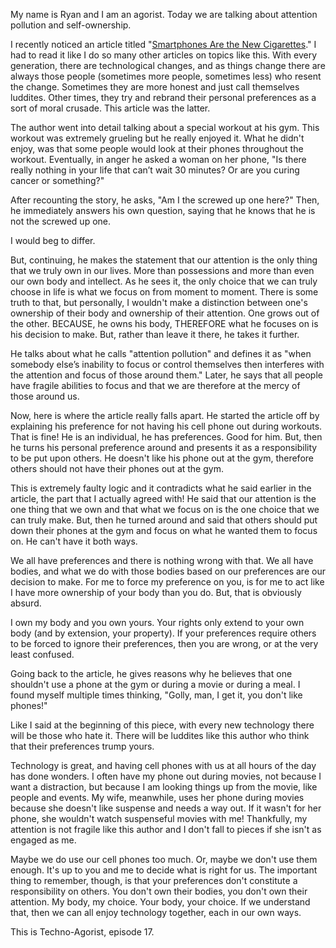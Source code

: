 My name is Ryan and I am an agorist. Today we are talking about attention pollution and self-ownership.

I recently noticed an article titled "[Smartphones Are the New Cigarettes](https://getpocket.com/explore/item/smartphones-are-the-new-cigarettes?utm_source=pocket-newtab)." I had to read it like I do so many other articles on topics like this. With every generation, there are technological changes, and as things change there are always those people (sometimes more people, sometimes less) who resent the change. Sometimes they are more honest and just call themselves luddites. Other times, they try and rebrand their personal preferences as a sort of moral crusade. This article was the latter.

The author went into detail talking about a special workout at his gym. This workout was extremely grueling but he really enjoyed it. What he didn't enjoy, was that some people would look at their phones throughout the workout. Eventually, in anger he asked a woman on her phone, "Is there really nothing in your life that can’t wait 30 minutes? Or are you curing cancer or something?"

After recounting the story, he asks, "Am I the screwed up one here?" Then, he immediately answers his own question, saying that he knows that he is not the screwed up one.

I would beg to differ.

But, continuing, he makes the statement that our attention is the only thing that we truly own in our lives. More than possessions and more than even our own body and intellect. As he sees it, the only choice that we can truly choose in life is what we focus on from moment to moment. There is some truth to that, but personally, I wouldn't make a distinction between one's ownership of their body and ownership of their attention. One grows out of the other. BECAUSE, he owns his body, THEREFORE what he focuses on is his decision to make. But, rather than leave it there, he takes it further.

He talks about what he calls "attention pollution" and defines it as "when somebody else’s inability to focus or control themselves then interferes with the attention and focus of those around them." Later, he says that all people have fragile abilities to focus and that we are therefore at the mercy of those around us.

Now, here is where the article really falls apart. He started the article off by explaining his preference for not having his cell phone out during workouts. That is fine! He is an individual, he has preferences. Good for him. But, then he turns his personal preference around and presents it as a responsibility to be put upon others. He doesn't like his phone out at the gym, therefore others should not have their phones out at the gym.

This is extremely faulty logic and it contradicts what he said earlier in the article, the part that I actually agreed with! He said that our attention is the one thing that we own and that what we focus on is the one choice that we can truly make. But, then he turned around and said that others should put down their phones at the gym and focus on what he wanted them to focus on. He can't have it both ways.

We all have preferences and there is nothing wrong with that. We all have bodies, and what we do with those bodies based on our preferences are our decision to make. For me to force my preference on you, is for me to act like I have more ownership of your body than you do. But, that is obviously absurd.

I own my body and you own yours. Your rights only extend to your own body (and by extension, your property). If your preferences require others to be forced to ignore their preferences, then you are wrong, or at the very least confused.

Going back to the article, he gives reasons why he believes that one shouldn't use a phone at the gym or during a movie or during a meal. I found myself multiple times thinking, "Golly, man, I get it, you don't like phones!"

Like I said at the beginning of this piece, with every new technology there will be those who hate it. There will be luddites like this author who think that their preferences trump yours.

Technology is great, and having cell phones with us at all hours of the day has done wonders. I often have my phone out during movies, not because I want a distraction, but because I am looking things up from the movie, like people and events. My wife, meanwhile, uses her phone during movies because she doesn't like suspense and needs a way out. If it wasn't for her phone, she wouldn't watch suspenseful movies with me! Thankfully, my attention is not fragile like this author and I don't fall to pieces if she isn't as engaged as me.

Maybe we do use our cell phones too much. Or, maybe we don't use them enough. It's up to you and me to decide what is right for us. The important thing to remember, though, is that your preferences don't constitute a responsibility on others. You don't own their bodies, you don't own their attention. My body, my choice. Your body, your choice. If we understand that, then we can all enjoy technology together, each in our own ways.

This is Techno-Agorist, episode 17.
